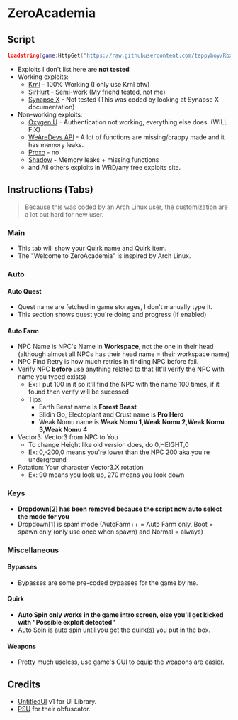 # ZeroAcademia
## Script
```lua
loadstring(game:HttpGet("https://raw.githubusercontent.com/teppyboy/RbxScripts/master/ZeroScripts/ZeroAcademia/Script.lua"))()
```
+ Exploits I don't list here are **not tested**
+ Working exploits:
  + [Krnl](https://krnl.rocks/) - 100% Working (I only use Krnl btw)
  + [SirHurt](https://www.google.com/search?q=pedophilia) - Semi-work (My friend tested, not me)
  + [Synapse X](https://x.synapse.to/) - Not tested (This was coded by looking at Synapse X documentation)
+ Non-working exploits:
  + [Oxygen U](https://oxygenu.xyz/) - Authentication not working, everything else does. (WILL FIX)
  + [WeAreDevs API](https://wearedevs.net/d/Exploit%20API) - A lot of functions are missing/crappy made and it has memory leaks.
  + [Proxo](https://www.google.com/search?q=Linkvertise%20*%20math.huge%20+%20Adware) - no
  + [Shadow](https://wearedevs.net/d/Shadow) - Memory leaks + missing functions
  + and All others exploits in WRD/any free exploits site.
## Instructions (Tabs)
> Because this was coded by an Arch Linux user, the customization are a lot but hard for new user.
### Main
+ This tab will show your Quirk name and Quirk item.
+ The "Welcome to ZeroAcademia" is inspired by Arch Linux.
### Auto
#### Auto Quest
+ Quest name are fetched in game storages, I don't manually type it.
+ This section shows quest you're doing and progress (If enabled)
#### Auto Farm
+ NPC Name is NPC's Name in **Workspace**, not the one in their head (although almost all NPCs has their head name = their workspace name)
+ NPC Find Retry is how much retries in finding NPC before fail.
+ Verify NPC **before** use anything related to that (It'll verify the NPC with name you typed exists)
  + Ex: I put 100 in it so it'll find the NPC with the name 100 times, if it found then verify will be sucessed
  + Tips:
    + Earth Beast name is **Forest Beast**
    + Slidin Go, Electoplant and Crust name is **Pro Hero**
    + Weak Nomu name is **Weak Nomu 1,Weak Nomu 2,Weak Nomu 3,Weak Nomu 4**
+ Vector3: Vector3 from NPC to You 
  + To change Height like old version does, do 0,HEIGHT,0
  + Ex: 0,-200,0 means you're lower than the NPC 200 aka you're underground
+ Rotation: Your character Vector3.X rotation
  + Ex: 90 means you look up, 270 means you look down
### Keys
+ **Dropdown[2] has been removed because the script now auto select the mode for you**
+ Dropdown[1] is spam mode (AutoFarm++ = Auto Farm only, Boot = spawn only (only use once when spawn) and Normal = always)
### Miscellaneous
#### Bypasses
+ Bypasses are some pre-coded bypasses for the game by me.
#### Quirk
+ **Auto Spin only works in the game intro screen, else you'll get kicked with "Possible exploit detected"**
+ Auto Spin is auto spin until you get the quirk(s) you put in the box.
#### Weapons
+ Pretty much useless, use game's GUI to equip the weapons are easier.

## Credits
+ [UntitledUI](https://github.com/teppyboy/RbxScripts/tree/master/Misc/UntitledUI) v1 for UI Library.
+ [PSU](https://psu.dev/) for their obfuscator.
